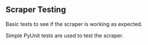 ## Scraper Testing

Basic tests to see if the scraper is working as expected.

Simple PyUnit tests are used to test the scraper.

